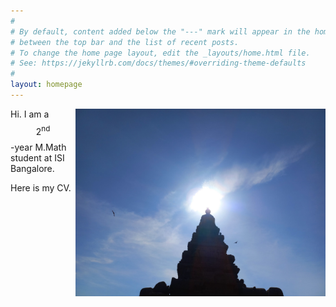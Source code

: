 ```yaml
---
#
# By default, content added below the "---" mark will appear in the home page
# between the top bar and the list of recent posts.
# To change the home page layout, edit the _layouts/home.html file.
# See: https://jekyllrb.com/docs/themes/#overriding-theme-defaults
#
layout: homepage
---
```


<img style="float: right;" width="400" 
     height="300" src="/assets/img/sun.jpg">
Hi. I am a $$2^{\text{nd}}$$-year M.Math student at ISI Bangalore.

Here is my CV.
